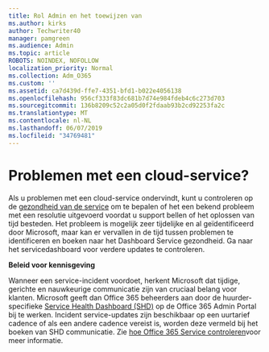 ```yaml
---
title: Rol Admin en het toewijzen van
ms.author: kirks
author: Techwriter40
manager: pamgreen
ms.audience: Admin
ms.topic: article
ROBOTS: NOINDEX, NOFOLLOW
localization_priority: Normal
ms.collection: Adm_O365
ms.custom: ''
ms.assetid: ca7d439d-ffe7-4351-bfd1-b022e4056138
ms.openlocfilehash: 956cf333f83dc681b7d74e984fdeb4c6c273d703
ms.sourcegitcommit: 136b8209c52c2a05d0f2fdaab93b2cd92253fa2c
ms.translationtype: MT
ms.contentlocale: nl-NL
ms.lasthandoff: 06/07/2019
ms.locfileid: "34769481"
---
```

# <a name="experiencing-problems-with-a-cloud-service"></a>Problemen met een cloud-service?

Als u problemen met een cloud-service ondervindt, kunt u controleren op de [gezondheid van de service](https://admin.microsoft.com/AdminPortal/Home#/servicehealth) om te bepalen of het een bekend probleem met een resolutie uitgevoerd voordat u support bellen of het oplossen van tijd besteden. Het probleem is mogelijk zeer tijdelijke en al geïdentificeerd door Microsoft, maar kan er vervallen in de tijd tussen problemen te identificeren en boeken naar het Dashboard Service gezondheid. Ga naar het servicedashboard voor verdere updates te controleren.

**Beleid voor kennisgeving**

Wanneer een service-incident voordoet, herkent Microsoft dat tijdige, gerichte en nauwkeurige communicatie zijn van cruciaal belang voor klanten. Microsoft geeft dan Office 365 beheerders aan door de huurder-specifieke [Service Health Dashboard (SHD)](https://admin.microsoft.com/AdminPortal/Home#/servicehealth) op de Office 365 Admin Portal bij te werken. Incident service-updates zijn beschikbaar op een uurtarief cadence of als een andere cadence vereist is, worden deze vermeld bij het boeken van SHD communicatie. Zie [hoe Office 365 Service controleren](https://docs.microsoft.com/office365/enterprise/view-service-health)voor meer informatie.

